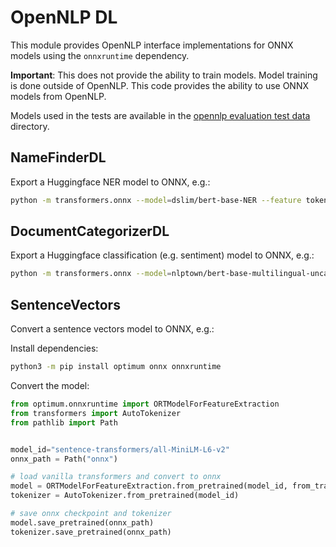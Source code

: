 # OpenNLP DL

This module provides OpenNLP interface implementations for ONNX models using the `onnxruntime` dependency.

**Important**: This does not provide the ability to train models. Model training is done outside of OpenNLP. This code provides the ability to use ONNX models from OpenNLP.

Models used in the tests are available in the [opennlp evaluation test data](???) directory.

## NameFinderDL

Export a Huggingface NER model to ONNX, e.g.:

```bash
python -m transformers.onnx --model=dslim/bert-base-NER --feature token-classification exported
```

## DocumentCategorizerDL

Export a Huggingface classification (e.g. sentiment) model to ONNX, e.g.:

```bash
python -m transformers.onnx --model=nlptown/bert-base-multilingual-uncased-sentiment --feature sequence-classification exported
```

## SentenceVectors

Convert a sentence vectors model to ONNX, e.g.:

Install dependencies:

```bash
python3 -m pip install optimum onnx onnxruntime
```

Convert the model:

```python
from optimum.onnxruntime import ORTModelForFeatureExtraction
from transformers import AutoTokenizer
from pathlib import Path


model_id="sentence-transformers/all-MiniLM-L6-v2"
onnx_path = Path("onnx")

# load vanilla transformers and convert to onnx
model = ORTModelForFeatureExtraction.from_pretrained(model_id, from_transformers=True)
tokenizer = AutoTokenizer.from_pretrained(model_id)

# save onnx checkpoint and tokenizer
model.save_pretrained(onnx_path)
tokenizer.save_pretrained(onnx_path)
```
